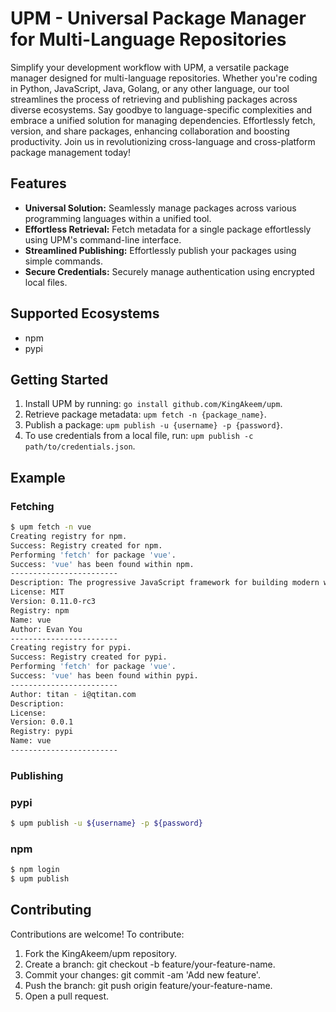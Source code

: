 # UPM - Universal Package Manager for Multi-Language Repositories

Simplify your development workflow with UPM, a versatile package manager designed for multi-language repositories. Whether you're coding in Python, JavaScript, Java, Golang, or any other language, our tool streamlines the process of retrieving and publishing packages across diverse ecosystems. Say goodbye to language-specific complexities and embrace a unified solution for managing dependencies. Effortlessly fetch, version, and share packages, enhancing collaboration and boosting productivity. Join us in revolutionizing cross-language and cross-platform package management today!

## Features

- **Universal Solution:** Seamlessly manage packages across various programming languages within a unified tool.
- **Effortless Retrieval:** Fetch metadata for a single package effortlessly using UPM's command-line interface.
- **Streamlined Publishing:** Effortlessly publish your packages using simple commands.
- **Secure Credentials:** Securely manage authentication using encrypted local files.

## Supported Ecosystems

- npm
- pypi

## Getting Started

1. Install UPM by running: `go install github.com/KingAkeem/upm`.
2. Retrieve package metadata: `upm fetch -n {package_name}`.
3. Publish a package: `upm publish -u {username} -p {password}`.
4. To use credentials from a local file, run: `upm publish -c path/to/credentials.json`.

## Example

### Fetching
```bash
$ upm fetch -n vue
Creating registry for npm.
Success: Registry created for npm.
Performing 'fetch' for package 'vue'.
Success: 'vue' has been found within npm.
------------------------
Description: The progressive JavaScript framework for building modern web UI.
License: MIT
Version: 0.11.0-rc3
Registry: npm
Name: vue
Author: Evan You
------------------------
Creating registry for pypi.
Success: Registry created for pypi.
Performing 'fetch' for package 'vue'.
Success: 'vue' has been found within pypi.
------------------------
Author: titan - i@qtitan.com
Description: 
License: 
Version: 0.0.1
Registry: pypi
Name: vue
------------------------
```

### Publishing

### pypi
```bash
$ upm publish -u ${username} -p ${password} 
```

### npm
```bash
$ npm login
$ upm publish 
```
## Contributing
Contributions are welcome! To contribute:

1. Fork the KingAkeem/upm repository.
2. Create a branch: git checkout -b feature/your-feature-name.
3. Commit your changes: git commit -am 'Add new feature'.
4. Push the branch: git push origin feature/your-feature-name.
5. Open a pull request.

